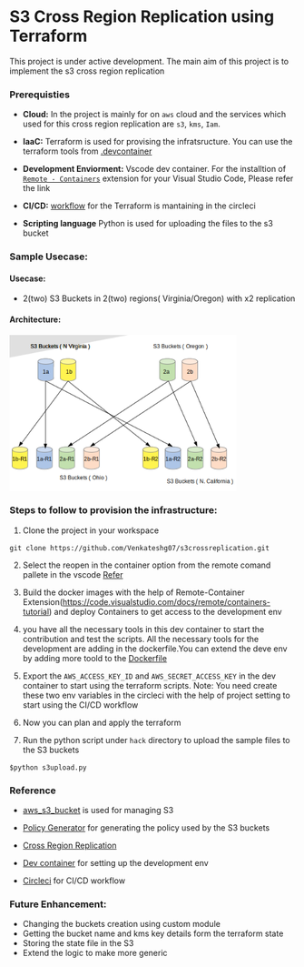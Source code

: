 # S3 Cross  Region Replication using Terraform

This project is under active development. The main aim of this project is to implement the s3 cross region replication

### Prerequisties ##

- **Cloud:** In the project is mainly for on `aws` cloud and the services which used for this cross region replication are `s3`, `kms`, `Iam`. 

- **IaaC:** Terraform is used for provising the infratsructure. You can use the terraform tools from [.devcontainer](./.devcontainer/devcontainer.json) 

- **Development Enviorment:** Vscode dev container. For the installtion of [`Remote - Containers`](https://code.visualstudio.com/docs/remote/containers-tutorial) extension for your Visual Studio Code, Please refer the link

- **CI/CD:** [workflow](./.circleci/config.yml) for the Terraform is mantaining in the circleci 
- **Scripting language** Python is used for uploading the files to the s3 bucket

### Sample Usecase:

#### Usecase:

- 2(two) S3 Buckets in 2(two) regions( Virginia/Oregon) with x2 replication

#### Architecture:

<img width="400" align="center" alt="CRR Arch" src="./img/CRRArch.png">

### Steps to follow to provision the infrastructure:

1. Clone the project in your workspace 

```
git clone https://github.com/Venkateshg07/s3crossreplication.git
```
2. Select the reopen in the container option from the remote comand pallete in the vscode  [Refer](https://www.youtube.com/watch?v=mi8kpAgHYFo) 

3. Build the docker images with the help of Remote-Container Extension(https://code.visualstudio.com/docs/remote/containers-tutorial) and deploy Containers to get access to the development env

4. you have all the necessary tools in this dev container to start the contribution and test the scripts. All the necessary tools for the development are adding in the dockerfile.You can extend the deve env by adding more toold to the [Dockerfile](./.devcontainer/Dockerfile)

5. Export the `AWS_ACCESS_KEY_ID` and `AWS_SECRET_ACCESS_KEY` in the dev container to start using the terraform scripts. Note: You need create these two env variables in the circleci with the help of project setting to start using the CI/CD workflow 

6. Now you can plan and apply the terraform

7. Run the python script under `hack` directory to upload the sample files to the S3 buckets

```
$python s3upload.py
```

### Reference
- [aws_s3_bucket](https://registry.terraform.io/providers/hashicorp/aws/latest/docs/resources/s3_bucket) is used for managing S3

- [Policy Generator](https://awspolicygen.s3.amazonaws.com/policygen.html) for generating the policy used by the S3 buckets 
- [Cross Region Replication](https://docs.aws.amazon.com/AmazonS3/latest/userguide/replication.html)
- [Dev container](https://code.visualstudio.com/docs/remote/containers-tutorial) for setting up the development env
- [Circleci](https://circleci.com/docs/2.0/hello-world/?section=getting-started) for CI/CD workflow

### Future Enhancement:

- Changing the buckets creation using custom module
- Getting the bucket  name and kms key details form the terraform state 
- Storing the state file in the S3
- Extend the logic to make more generic  